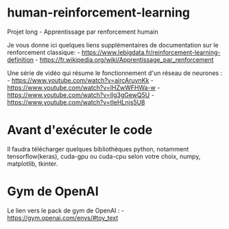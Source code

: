 # human-reinforcement-learning
Projet long - Apprentissage par renforcement humain

Je vous donne ici quelques liens supplémentaires de documentation sur le renforcement classique:
	- https://www.lebigdata.fr/reinforcement-learning-definition
	- https://fr.wikipedia.org/wiki/Apprentissage_par_renforcement

Une série de vidéo qui résume le fonctionnement d'un réseau de neurones :
	- https://www.youtube.com/watch?v=aircAruvnKk
	- https://www.youtube.com/watch?v=IHZwWFHWa-w
	- https://www.youtube.com/watch?v=Ilg3gGewQ5U
	- https://www.youtube.com/watch?v=tIeHLnjs5U8

# Avant d'exécuter le code
Il faudra télécharger quelques bibliothèques python, notamment tensorflow(keras), cuda-gpu ou cuda-cpu selon votre choix, numpy, matplotlib, tkinter.

# Gym de OpenAI

Le lien vers le pack de gym de OpenAI : - https://gym.openai.com/envs/#toy_text

